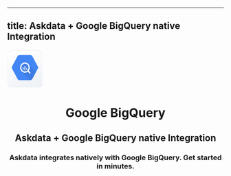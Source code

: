 
  ---
  title: Askdata + Google BigQuery native Integration
  ---

<img class="dataset_icon mx-auto d-block mb-4" width="82" height="88" src="/media/integrations/icons/google-big-query.png" alt="">
<h1 class="dataset_title" style="text-align: center;">Google BigQuery</h1>
<h2 class="dataset_subtitle" style="text-align: center;">Askdata + Google BigQuery native Integration</h2> 
<h3 class="dataset_description" style="text-align: center;">Askdata integrates natively with  Google BigQuery. Get started in minutes.</h3> 

  